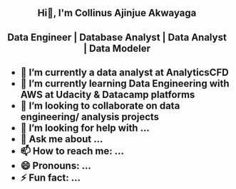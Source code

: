 <h2 align="center">Hi👋, I'm Collinus Ajinjue Akwayaga<h2/>
<h2 align="center">Data Engineer | Database Analyst | Data Analyst | Data Modeler<h2/>

- 🔭 I’m currently a data analyst at AnalyticsCFD
- 🌱 I’m currently learning Data Engineering with AWS at Udacity & Datacamp platforms
- 👯 I’m looking to collaborate on data engineering/ analysis projects
- 🤔 I’m looking for help with ...
- 💬 Ask me about ...
- 📫 How to reach me: ...
- 😄 Pronouns: ...
- ⚡ Fun fact: ...

